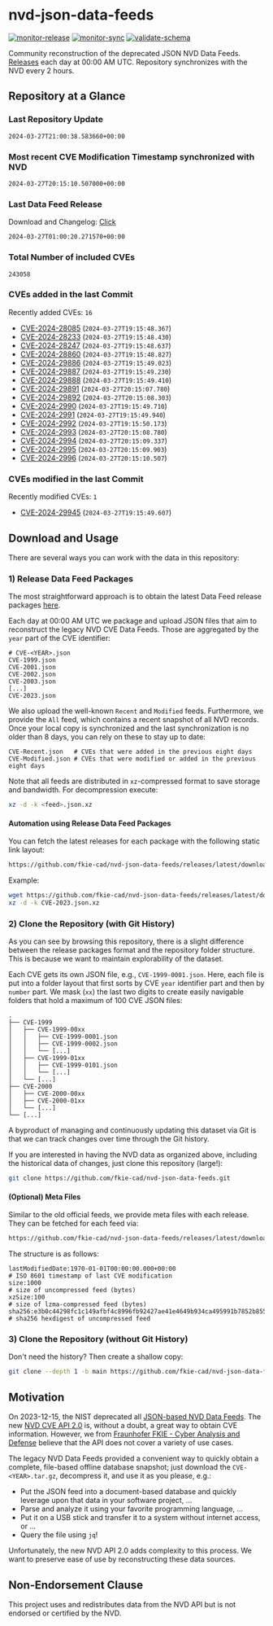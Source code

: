 # nvd-json-data-feeds

[![monitor-release](https://github.com/fkie-cad/nvd-json-data-feeds/actions/workflows/monitor_release.yml/badge.svg)](https://github.com/fkie-cad/nvd-json-data-feeds/actions/workflows/monitor_release.yml)
[![monitor-sync](https://github.com/fkie-cad/nvd-json-data-feeds/actions/workflows/monitor_sync.yml/badge.svg)](https://github.com/fkie-cad/nvd-json-data-feeds/actions/workflows/monitor_sync.yml)
[![validate-schema](https://github.com/fkie-cad/nvd-json-data-feeds/actions/workflows/validate_schema.yml/badge.svg)](https://github.com/fkie-cad/nvd-json-data-feeds/actions/workflows/validate_schema.yml)

Community reconstruction of the deprecated JSON NVD Data Feeds.
[Releases](https://github.com/fkie-cad/nvd-json-data-feeds/releases/latest) each day at 00:00 AM UTC.
Repository synchronizes with the NVD every 2 hours.

## Repository at a Glance

### Last Repository Update

```plain
2024-03-27T21:00:38.583660+00:00
```

### Most recent CVE Modification Timestamp synchronized with NVD

```plain
2024-03-27T20:15:10.507000+00:00
```

### Last Data Feed Release

Download and Changelog: [Click](https://github.com/fkie-cad/nvd-json-data-feeds/releases/latest)

```plain
2024-03-27T01:00:20.271570+00:00
```

### Total Number of included CVEs

```plain
243058
```

### CVEs added in the last Commit

Recently added CVEs: `16`

- [CVE-2024-28085](CVE-2024/CVE-2024-280xx/CVE-2024-28085.json) (`2024-03-27T19:15:48.367`)
- [CVE-2024-28233](CVE-2024/CVE-2024-282xx/CVE-2024-28233.json) (`2024-03-27T19:15:48.430`)
- [CVE-2024-28247](CVE-2024/CVE-2024-282xx/CVE-2024-28247.json) (`2024-03-27T19:15:48.637`)
- [CVE-2024-28860](CVE-2024/CVE-2024-288xx/CVE-2024-28860.json) (`2024-03-27T19:15:48.827`)
- [CVE-2024-29886](CVE-2024/CVE-2024-298xx/CVE-2024-29886.json) (`2024-03-27T19:15:49.023`)
- [CVE-2024-29887](CVE-2024/CVE-2024-298xx/CVE-2024-29887.json) (`2024-03-27T19:15:49.230`)
- [CVE-2024-29888](CVE-2024/CVE-2024-298xx/CVE-2024-29888.json) (`2024-03-27T19:15:49.410`)
- [CVE-2024-29891](CVE-2024/CVE-2024-298xx/CVE-2024-29891.json) (`2024-03-27T20:15:07.780`)
- [CVE-2024-29892](CVE-2024/CVE-2024-298xx/CVE-2024-29892.json) (`2024-03-27T20:15:08.303`)
- [CVE-2024-2990](CVE-2024/CVE-2024-29xx/CVE-2024-2990.json) (`2024-03-27T19:15:49.710`)
- [CVE-2024-2991](CVE-2024/CVE-2024-29xx/CVE-2024-2991.json) (`2024-03-27T19:15:49.940`)
- [CVE-2024-2992](CVE-2024/CVE-2024-29xx/CVE-2024-2992.json) (`2024-03-27T19:15:50.173`)
- [CVE-2024-2993](CVE-2024/CVE-2024-29xx/CVE-2024-2993.json) (`2024-03-27T20:15:08.780`)
- [CVE-2024-2994](CVE-2024/CVE-2024-29xx/CVE-2024-2994.json) (`2024-03-27T20:15:09.337`)
- [CVE-2024-2995](CVE-2024/CVE-2024-29xx/CVE-2024-2995.json) (`2024-03-27T20:15:09.903`)
- [CVE-2024-2996](CVE-2024/CVE-2024-29xx/CVE-2024-2996.json) (`2024-03-27T20:15:10.507`)


### CVEs modified in the last Commit

Recently modified CVEs: `1`

- [CVE-2024-29945](CVE-2024/CVE-2024-299xx/CVE-2024-29945.json) (`2024-03-27T19:15:49.607`)


## Download and Usage

There are several ways you can work with the data in this repository:

### 1) Release Data Feed Packages

The most straightforward approach is to obtain the latest Data Feed release packages [here](https://github.com/fkie-cad/nvd-json-data-feeds/releases/latest).

Each day at 00:00 AM UTC we package and upload JSON files that aim to reconstruct the legacy NVD CVE Data Feeds.
Those are aggregated by the `year` part of the CVE identifier:

```
# CVE-<YEAR>.json
CVE-1999.json
CVE-2001.json
CVE-2002.json
CVE-2003.json
[...]
CVE-2023.json
```

We also upload the well-known `Recent` and `Modified` feeds.
Furthermore, we provide the `All` feed, which contains a recent snapshot of all NVD records.
Once your local copy is synchronized and the last synchronization is no older than 8 days, you can rely on these to stay up to date:

```plain
CVE-Recent.json   # CVEs that were added in the previous eight days
CVE-Modified.json # CVEs that were modified or added in the previous eight days
```

Note that all feeds are distributed in `xz`-compressed format to save storage and bandwidth.
For decompression execute:

```sh
xz -d -k <feed>.json.xz
```

#### Automation using Release Data Feed Packages

You can fetch the latest releases for each package with the following static link layout:

```sh
https://github.com/fkie-cad/nvd-json-data-feeds/releases/latest/download/CVE-<YEAR>.json.xz
```

Example:

```sh
wget https://github.com/fkie-cad/nvd-json-data-feeds/releases/latest/download/CVE-2023.json.xz
xz -d -k CVE-2023.json.xz
```

### 2) Clone the Repository (with Git History)

As you can see by browsing this repository, there is a slight difference between the release packages format and the repository folder structure.
This is because we want to maintain explorability of the dataset.

Each CVE gets its own JSON file, e.g., `CVE-1999-0001.json`.
Here, each file is put into a folder layout that first sorts by CVE `year` identifier part and then by `number` part.
We mask (`xx`) the last two digits to create easily navigable folders that hold a maximum of 100 CVE JSON files:

```plain
.
├── CVE-1999
│   ├── CVE-1999-00xx
│   │   ├── CVE-1999-0001.json
│   │   ├── CVE-1999-0002.json
│   │   └── [...]
│   ├── CVE-1999-01xx
│   │   ├── CVE-1999-0101.json
│   │   └── [...]
│   └── [...]
├── CVE-2000
│   ├── CVE-2000-00xx
│   ├── CVE-2000-01xx
│   └── [...]
└── [...]
```

A byproduct of managing and continuously updating this dataset via Git is that we can track changes over time through the Git history.

If you are interested in having the NVD data as organized above, including the historical data of changes, just clone this repository (large!):

```sh
git clone https://github.com/fkie-cad/nvd-json-data-feeds.git
```

#### (Optional) Meta Files

Similar to the old official feeds, we provide meta files with each release. They can be fetched for each feed via:

```sh
https://github.com/fkie-cad/nvd-json-data-feeds/releases/latest/download/CVE-<YEAR>.meta
```

The structure is as follows:

```plain
lastModifiedDate:1970-01-01T00:00:00.000+00:00                          # ISO 8601 timestamp of last CVE modification
size:1000                                                               # size of uncompressed feed (bytes)
xzSize:100                                                              # size of lzma-compressed feed (bytes)
sha256:e3b0c44298fc1c149afbf4c8996fb92427ae41e4649b934ca495991b7852b855 # sha256 hexdigest of uncompressed feed
```

### 3) Clone the Repository (without Git History)

Don't need the history? Then create a shallow copy:

```sh
git clone --depth 1 -b main https://github.com/fkie-cad/nvd-json-data-feeds.git
```

## Motivation

On 2023-12-15, the NIST deprecated all [JSON-based NVD Data Feeds](https://nvd.nist.gov/vuln/data-feeds#divRetirementBanner-1).
The new [NVD CVE API 2.0](https://nvd.nist.gov/developers/vulnerabilities) is, without a doubt, a great way to obtain CVE information.
However, we from [Fraunhofer FKIE - Cyber Analysis and Defense](https://www.fkie.fraunhofer.de/en/departments/cad.html) believe that the API does not cover a variety of use cases.

The legacy NVD Data Feeds provided a convenient way to quickly obtain a complete, file-based offline database snapshot; just download the `CVE-<YEAR>.tar.gz`, decompress it, and use it as you please, e.g.:

- Put the JSON feed into a document-based database and quickly leverage upon that data in your software project, ...
- Parse and analyze it using your favorite programming language, ...
- Put it on a USB stick and transfer it to a system without internet access, or ...
- Query the file using `jq`!

Unfortunately, the new NVD API 2.0 adds complexity to this process.
We want to preserve ease of use by reconstructing these data sources.

## Non-Endorsement Clause

This project uses and redistributes data from the NVD API but is not endorsed or certified by the NVD.
